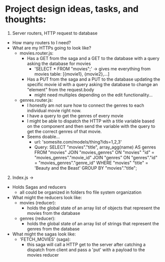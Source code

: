 # Project design ideas, tasks, and thoughts:

1. Server routers, HTTP request to database
  - How many routers to I need?
  - What are my HTTPs going to look like?
    - movies.router.js:
      - Has a GET from the saga and a GET to the database with a query asking the database for movies
        - 'SELECT * FROM "movies";' -> gives me everything from movies table: [{movie1}, {movie2},...]
      - Has a PUT from the saga and a PUT to the database updating the specific movie id with a query asking the database to change an "element" from the request.body
        - might need multiples depending on the edit functionality... 
    - genres.router.js:
      - I honestly am not sure how to connect the genres to each individual movie right now. 
      - I have a query to get the genres of every movie
      - I might be able to dispatch the HTTP with a title variable based on the component and then send the variable with the query to get the correct genres of that movie.
      - Seems doable...
        - url: 'somesite.com/models/thing?ids=1,2,3'
        - Query: SELECT "movies"."title", array_agg(name) AS genres FROM "movies" JOIN "movies_genres" ON "movies" "id" = "movies_genres"."movie_id" JOIN "genres" ON "genres"."id" = "movies_genres"."genre_id" WHERE "movies" "title" = 'Beauty and the Beast' GROUP BY "movies"."title";

2. Index.js ->
  - Holds Sagas and reducers
    * all could be organized in folders fro file system organization
  - What might the reducers look like:
    - movies (reducer):
      - holds the global state of an array list of objects that represent the movies from the database
    - genres (reducer):
      - holds the global state of an array list of strings that represent the genres from the database
  - What might the sagas look like:
    - 'FETCH_MOVIES' (saga):
      - this saga will call a HTTP get to the server after catching a dispatch from client and pass a 'put' with a payload to the movies reducer